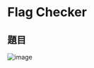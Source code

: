 # Flag Checker
## 題目
![image](https://user-images.githubusercontent.com/57281249/168684814-1b619d8e-bfc3-4b44-9cfa-4454281f3f7a.png)
